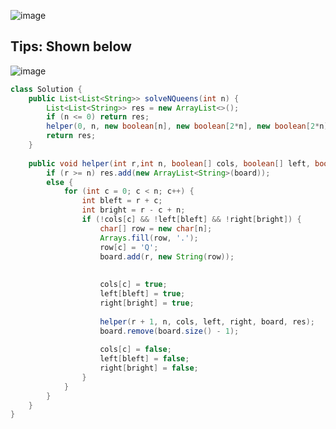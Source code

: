 ![image](https://user-images.githubusercontent.com/30597963/56491808-4e614d00-651c-11e9-91d4-0dd5fc82f412.png)
## **Tips: Shown below**
![image](https://user-images.githubusercontent.com/30597963/56492484-823d7200-651e-11e9-9543-9d50eb7e1548.png)
```java
class Solution {
    public List<List<String>> solveNQueens(int n) {
        List<List<String>> res = new ArrayList<>();
        if (n <= 0) return res;
        helper(0, n, new boolean[n], new boolean[2*n], new boolean[2*n], new ArrayList<String>(), res);
        return res;
    }
    
    public void helper(int r,int n, boolean[] cols, boolean[] left, boolean[] right, List<String> board,                                        List<List<String>> res) {
        if (r >= n) res.add(new ArrayList<String>(board));
        else {
            for (int c = 0; c < n; c++) {
                int bleft = r + c;
                int bright = r - c + n;
                if (!cols[c] && !left[bleft] && !right[bright]) {
                    char[] row = new char[n];
                    Arrays.fill(row, '.');
                    row[c] = 'Q';
                    board.add(r, new String(row));
                    
                    
                    cols[c] = true;
                    left[bleft] = true;
                    right[bright] = true;
                
                    helper(r + 1, n, cols, left, right, board, res);
                    board.remove(board.size() - 1);
                
                    cols[c] = false;
                    left[bleft] = false;
                    right[bright] = false;
                }
            }
        }
    }
}
```

